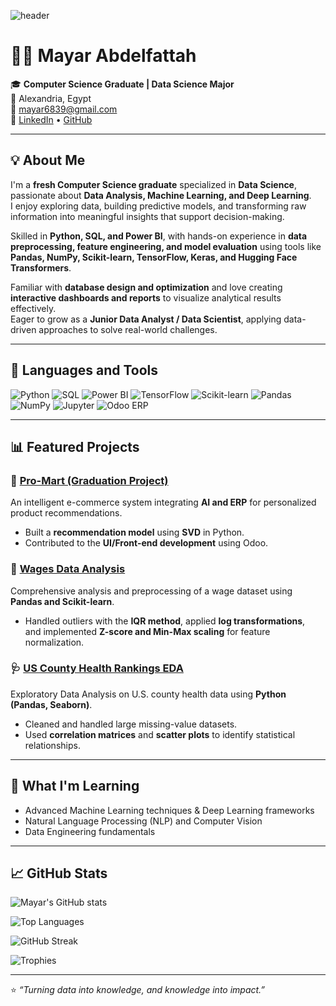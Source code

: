 <!-- Header Banner -->
![header](https://capsule-render.vercel.app/api?type=wave&color=0:0A66C2,100:00B4DB&height=200&section=header&text=Hi%20I'm%20Mayar%20Abdelfattah%20👋&fontSize=35&fontColor=ffffff)

# 👩‍💻 Mayar Abdelfattah

🎓 **Computer Science Graduate | Data Science Major**  
📍 Alexandria, Egypt  
📧 [mayar6839@gmail.com](mailto:mayar6839@gmail.com)  
🔗 [LinkedIn](https://www.linkedin.com/in/mayar-abdelfattah) • [GitHub](https://github.com/MayarAbdelfattah)

---

## 💡 About Me  

I'm a **fresh Computer Science graduate** specialized in **Data Science**, passionate about **Data Analysis, Machine Learning, and Deep Learning**.  
I enjoy exploring data, building predictive models, and transforming raw information into meaningful insights that support decision-making.  

Skilled in **Python, SQL, and Power BI**, with hands-on experience in **data preprocessing, feature engineering, and model evaluation** using tools like **Pandas, NumPy, Scikit-learn, TensorFlow, Keras, and Hugging Face Transformers**.  

Familiar with **database design and optimization** and love creating **interactive dashboards and reports** to visualize analytical results effectively.  
Eager to grow as a **Junior Data Analyst / Data Scientist**, applying data-driven approaches to solve real-world challenges.  

---

## 🧰 Languages and Tools  

![Python](https://img.shields.io/badge/Python-3776AB?style=for-the-badge&logo=python&logoColor=white)
![SQL](https://img.shields.io/badge/SQL-4479A1?style=for-the-badge&logo=postgresql&logoColor=white)
![Power BI](https://img.shields.io/badge/Power%20BI-F2C811?style=for-the-badge&logo=powerbi&logoColor=black)
![TensorFlow](https://img.shields.io/badge/TensorFlow-FF6F00?style=for-the-badge&logo=tensorflow&logoColor=white)
![Scikit-learn](https://img.shields.io/badge/Scikit--learn-F7931E?style=for-the-badge&logo=scikit-learn&logoColor=white)
![Pandas](https://img.shields.io/badge/Pandas-150458?style=for-the-badge&logo=pandas&logoColor=white)
![NumPy](https://img.shields.io/badge/NumPy-013243?style=for-the-badge&logo=numpy&logoColor=white)
![Jupyter](https://img.shields.io/badge/Jupyter-F37626?style=for-the-badge&logo=jupyter&logoColor=white)
![Odoo ERP](https://img.shields.io/badge/Odoo-714B67?style=for-the-badge&logo=odoo&logoColor=white)

---

## 📊 Featured Projects  

### 🛒 [Pro-Mart (Graduation Project)](https://github.com/MayarAbdelfattah/Pro-Mart)
An intelligent e-commerce system integrating **AI and ERP** for personalized product recommendations.  
- Built a **recommendation model** using **SVD** in Python.  
- Contributed to the **UI/Front-end development** using Odoo.  

### 💼 [Wages Data Analysis](https://github.com/MayarAbdelfattah/Wages-Data-Analysis)
Comprehensive analysis and preprocessing of a wage dataset using **Pandas and Scikit-learn**.  
- Handled outliers with the **IQR method**, applied **log transformations**,  
  and implemented **Z-score and Min-Max scaling** for feature normalization.  

### 🩺 [US County Health Rankings EDA](https://github.com/MayarAbdelfattah/Health-Rankings-EDA)
Exploratory Data Analysis on U.S. county health data using **Python (Pandas, Seaborn)**.  
- Cleaned and handled large missing-value datasets.  
- Used **correlation matrices** and **scatter plots** to identify statistical relationships.  

---

## 🧠 What I'm Learning  

- Advanced Machine Learning techniques & Deep Learning frameworks  
- Natural Language Processing (NLP) and Computer Vision  
- Data Engineering fundamentals  

---

## 📈 GitHub Stats  

![Mayar's GitHub stats](https://github-readme-stats.vercel.app/api?username=MayarAbdelfattah&show_icons=true&theme=tokyonight)

![Top Languages](https://github-readme-stats.vercel.app/api/top-langs/?username=MayarAbdelfattah&layout=compact&theme=tokyonight)

![GitHub Streak](https://github-readme-streak-stats.herokuapp.com/?user=MayarAbdelfattah&theme=tokyonight)

![Trophies](https://github-profile-trophy.vercel.app/?username=MayarAbdelfattah&theme=onedark)

---

⭐ *“Turning data into knowledge, and knowledge into impact.”*

<!--
**MayarAbdelfattah/MayarAbdelfattah** is a ✨ _special_ ✨ repository because its `README.md` (this file) appears on your GitHub profile.

Here are some ideas to get you started:

- 🔭 I’m currently working on ...
- 🌱 I’m currently learning ...
- 👯 I’m looking to collaborate on ...
- 🤔 I’m looking for help with ...
- 💬 Ask me about ...
- 📫 How to reach me: ...
- 😄 Pronouns: ...
- ⚡ Fun fact: ...
-->
